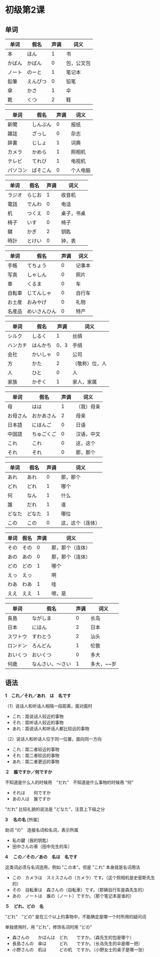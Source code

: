# 初级第2课

## 单词

| 单词   | 假名     | 声调 | 词义       |
| ------ | -------- | ---- | ---------- |
| 本     | ほん     | 1    | 书         |
| かばん | かばん   | 0    | 包，公文包 |
| ノート | のーと   | 1    | 笔记本     |
| 鉛筆   | えんぴつ | 0    | 铅笔       |
| 傘     | かさ     | 1    | 伞         |
| 靴     | くつ     | 2    | 鞋         |

| 单词     | 假名     | 声调 | 词义     |
| -------- | -------- | ---- | -------- |
| 新聞     | しんぶん | 0    | 报纸     |
| 雑誌     | ざっし   | 0    | 杂志     |
| 辞書     | じしょ   | 1    | 词典     |
| カメラ   | かめら   | 1    | 照相机   |
| テレビ   | てれび   | 1    | 电视机   |
| パソコン | ぱそこん | 0    | 个人电脑 |

| 单词   | 假名   | 声调 | 词义       |
| ------ | ------ | ---- | ---------- |
| ラジオ | らじお | 1    | 收音机     |
| 電話   | でんわ | 0    | 电话       |
| 机     | つくえ | 0    | 桌子，书桌 |
| 椅子   | いす   | 0    | 椅子       |
| 鍵     | かぎ   | 2    | 钥匙       |
| 時計   | とけい | 0    | 钟，表     |

| 单词   | 假名         | 声调 | 词义   |
| ------ | ------------ | ---- | ------ |
| 手帳   | てちょう     | 0    | 记事本 |
| 写真   | しゃしん     | 0    | 照片   |
| 車     | くるま       | 0    | 车     |
| 自転車 | じてんしゃ   | 0    | 自行车 |
| お土産 | おみやげ     | 0    | 礼物   |
| 名産品 | めいさんひん | 0    | 特产   |

| 单词     | 假名     | 声调 | 词义           |
| -------- | -------- | ---- | -------------- |
| シルク   | しるく   | 1    | 丝绸           |
| ハンカチ | はんかち | 0、3 | 手绢           |
| 会社     | かいしゃ | 0    | 公司           |
| 方       | かた     | 2    | （敬称）位，人 |
| 人       | ひと     | 0    | 人             |
| 家族     | かぞく   | 1    | 家人，家属     |

| 单词     | 假名       | 声调 | 词义       |
| -------- | ---------- | ---- | ---------- |
| 母       | はは       | 1    | （我）母亲 |
| お母さん | おかあさん | 2    | 母亲       |
| 日本語   | にほんご   | 0    | 日语       |
| 中国語   | ちゅごくご | 0    | 汉语，中文 |
| これ     | これ       | 0    | 这，这个   |
| それ     | それ       | 0    | 那，那个   |

| 单词   | 假名   | 声调 | 词义             |
| ------ | ------ | ---- | ---------------- |
| あれ   | あれ   | 0    | 那，那个         |
| どれ   | どれ   | 1    | 哪个             |
| 何     | なん   | 1    | 什么             |
| 誰     | だれ   | 1    | 谁               |
| どなた | どなた | 1    | 哪位             |
| この   | この   | 0    | 这，这个（连体） |

| 单词 | 假名 | 声调 | 词义             |
| ---- | ---- | ---- | ---------------- |
| その | その | 0    | 那，那个（连体） |
| あの | あの | 0    | 那，那个（连体） |
| どの | どの | 1    | 哪个             |
| えっ | えっ |      | 啊               |
| わあ | わあ | 1    | 哇               |
| ええ | ええ | 1    | 嗯，是           |

| 单词     | 假名             | 声调 | 词义       |
| -------- | ---------------- | ---- | ---------- |
| 長島     | ながしま         | 0    | 长岛       |
| 日本     | にほん           | 2    | 日本       |
| スワトウ | すわとう         | 2    | 汕头       |
| ロンドン | ろんどん         | 1    | 伦敦       |
| おいくつ | おいくつ         | 0    | 多大       |
| 何歳     | なんさい、～さい | 1    | 多大，~~岁 |

## 语法

**1　これ／それ／あれ　は　名です**

 （1）说话人和听话人相隔一段距离，面对面时

- これ：距说话人较近的事物
- それ：距听话人较近的事物
- あれ：距说话人和听话人都比较远的事物

（2）说话人和听话人位于同一位置，面向同一方向

- これ：距二者较近的事物
- それ：距二者较远的事物
- あれ：距二者更远的事物

**２　誰ですか／何ですか**

不知道是什么人的时候用　”だれ”　不知道是什么事物的时候用 ”何”　

- それは　　何ですか
- あの人は　誰ですか

”だれ” 比较礼貌的说法是 "どなた"，注意上下级之分

**3 　名の名** [所属]

助词 “の”　连接名词和名词，表示所属

- 私の鍵（我的钥匙）
- 田中さんの車（田中先生的车）

**4 　この／その／あの　名は　名です**

这类词必须与名词连用，例如 ”この本“。但是 ”これ” 本身就是名词用法

- この　カメラは　スミスさんの（カメラ）です。（这个照相机是史密斯先生的）
- その　自転車は　森さんの（自転車）です。（那辆自行车是森先生的）
- あの　ノートは　誰の（ノート）ですか。（那个笔记本是谁的）

**５　どれ、どの　名**

”どれ”　”どの” 是在三个以上的事物中，不能确定是哪一个时所用的疑问词

单独使用时，用 ”どれ”，修饰名词时用 ”どの”

- 森さんの　　かばんは　どれ　　ですか。（森先生的包是哪个）
- 長島さんの　傘は　　　どれ　　ですか。（长岛先生的伞是哪一把）
- 小野さんの　机は　　　どの机　ですか。（小野女士的桌子是哪一张）
